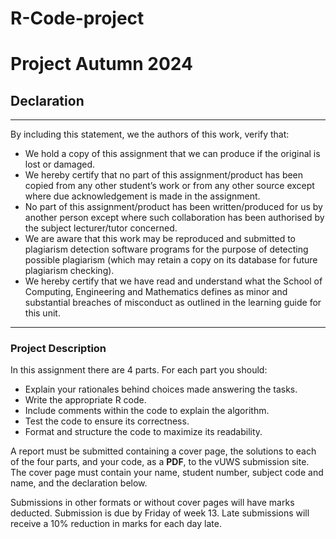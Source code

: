 # R-Code-project


# Project Autumn 2024

## Declaration
***
By including this statement, we the authors of this work, verify that:
- We hold a copy of this assignment that we can produce if the original is lost or damaged.
- We hereby certify that no part of this assignment/product has been copied from any other student’s
work or from any other source except where due acknowledgement is made in the assignment.
- No part of this assignment/product has been written/produced for us by another person except
where such collaboration has been authorised by the subject lecturer/tutor concerned.
- We are aware that this work may be reproduced and submitted to plagiarism detection software programs for the purpose of detecting possible plagiarism (which may retain a copy on its database
for future plagiarism checking).
- We hereby certify that we have read and understand what the School of Computing, Engineering
and Mathematics defines as minor and substantial breaches of misconduct as outlined in the learning
guide for this unit.
***


### Project Description

In this assignment there are 4 parts. For each part you should:

- Explain your rationales behind choices made answering the tasks.
- Write the appropriate R code.
- Include comments within the code to explain the algorithm.
- Test the code to ensure its correctness.
- Format and structure the code to maximize its readability.

A report must be submitted containing a cover page, the solutions to each of the four parts, and your code, as a **PDF**, to the vUWS submission site. The cover page must contain your name, student number, subject code and name, and the declaration below.

Submissions in other formats or without cover pages will have marks deducted.
Submission is due by Friday of week 13. Late submissions will receive a 10% reduction in marks for each day late.
